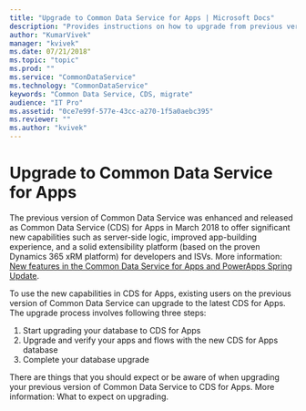 ```yaml
---
title: "Upgrade to Common Data Service for Apps | Microsoft Docs"
description: "Provides instructions on how to upgrade from previous version of Common Data Service to CDS for Apps"
author: "KumarVivek"
manager: "kvivek"
ms.date: 07/21/2018"
ms.topic: "topic"
ms.prod: ""
ms.service: "CommonDataService"
ms.technology: "CommonDataService"
keywords: "Common Data Service, CDS, migrate"
audience: "IT Pro"
ms.assetid: "0ce7e99f-577e-43cc-a270-1f5a0aebc395"
ms.reviewer: ""
ms.author: "kvivek"
---
```


# Upgrade to Common Data Service for Apps

The previous version of Common Data Service was enhanced and released as Common Data Service (CDS) for Apps in March 2018 to offer significant new capabilities such as server-side logic, improved app-building experience, and a solid extensibility platform (based on the proven Dynamics 365 xRM platform) for developers and ISVs. More information: [New features in the Common Data Service for Apps and PowerApps Spring Update](https://powerapps.microsoft.com/en-us/blog/cds-for-apps-march/).

To use the new capabilities in CDS for Apps, existing users on the previous version of Common Data Service can upgrade to the latest CDS for Apps. The upgrade process involves following three steps: 
1. Start upgrading your database to CDS for Apps 
2. Upgrade and verify your apps and flows with the new CDS for Apps database 
3. Complete your database upgrade 

There are things that you should expect or be aware of when upgrading your previous version of Common Data Service to CDS for Apps. More information: What to expect on upgrading. 
